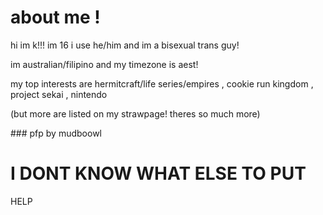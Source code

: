 # about me !
<p> hi im k!!! im 16 i use he/him and im a bisexual trans guy! </p>
</p> im australian/filipino and my timezone is aest! </p>
<p> my top interests are hermitcraft/life series/empires , cookie run kingdom , project sekai , nintendo </p>
<p> (but more are listed on my strawpage! theres so much more) </p>
### pfp by mudboowl

# I DONT KNOW WHAT ELSE TO PUT
HELP
